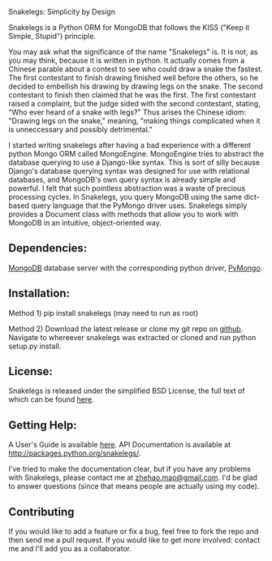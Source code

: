 Snakelegs: Simplicity by Design

Snakelegs is a Python ORM for MongoDB that follows the KISS ("Keep it Simple,
Stupid") principle.

You may ask what the significance of the name "Snakelegs" is. It is not, as you
may think, because it is written in python. It actually comes from a
Chinese parable about a contest to see who could draw a snake the fastest.
The first contestant to finish drawing finished well before the others, so he
decided to embellish his drawing by drawing legs on the snake. The second
contestant to finish then claimed that he was the first. The first contestant
raised a complaint, but the judge sided with the second contestant, stating,
"Who ever heard of a snake with legs?" Thus arises the Chinese idiom:
"Drawing legs on the snake," meaning, "making things complicated when it is
unneccessary and possibly detrimental." 

I started writing snakelegs after having a bad experience with a different
python Mongo ORM called MongoEngine. MongoEngine tries to abstract the
database querying to use a Django-like syntax. This is sort of silly
because Django's database querying syntax was designed for use with
relational databases, and MongoDB's own query syntax is already simple and 
powerful. I felt that such pointless abstraction was a waste of precious
processing cycles. In Snakelegs, you query MongoDB using the same dict-based
query language that the PyMongo driver uses. Snakelegs simply provides a
Document class with methods that allow you to work with MongoDB in an
intuitive, object-oriented way.

## Dependencies:
[MongoDB](http://mongodb.org) database server with the corresponding python
driver, [PyMongo](http://api.mongodb.org/python/).

## Installation:

Method 1) pip install snakelegs (may need to run as root)

Method 2) Download the latest release or clone my git repo on 
[github](https://github.com/zhemao/snakelegs). Navigate to
whereever snakelegs was extracted or cloned and run python setup.py install.

## License:
Snakelegs is released under the simplified BSD License, the full text of which 
can be found [here](../../bsd-license.txt).

## Getting Help:

A User's Guide is available [here](/blog/software/snakelegs-user-guide).
API Documentation is available at http://packages.python.org/snakelegs/. 

I've tried to make the documentation clear, but if you have any problems with
Snakelegs, please contact me at zhehao.mao@gmail.com. I'd be glad to answer
questions (since that means people are actually using my code).

## Contributing

If you would like to add a feature or fix a bug, feel free to fork the repo and
then send me a pull request. If you would like to get more involved: contact me
and I'll add you as a collaborator.

